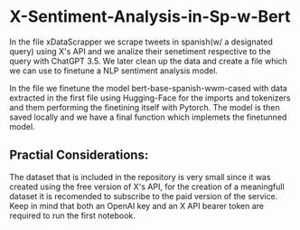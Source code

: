 # X-Sentiment-Analysis-in-Sp-w-Bert

In the file xDataScrapper we scrape tweets in spanish(w/ a designated query) using X's API and we analize their senetiment respective to the query with ChatGPT 3.5. We later clean
up the data and create a file which we can use to finetune a NLP sentiment analysis model.

In the file we finetune the model bert-base-spanish-wwm-cased with data extracted in the first file using Hugging-Face for the imports and tokenizers and them performing the finetining itself
with Pytorch. The model is then saved locally and we have a final function which implemets the finetunned model.

## Practial Considerations:
The dataset that is included in the repository is very small since it was created using the free version of X's API, for the creation of a meaningfull dataset it is recomended to 
subscribe to the paid version of the service. Keep in mind that both an OpenAI key and an X API bearer token are required to run the first notebook.

